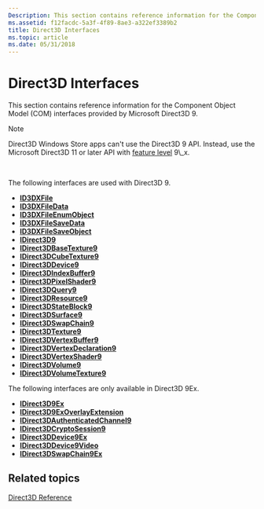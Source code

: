 ```yaml
---
Description: This section contains reference information for the Component Object Model (COM) interfaces provided by Microsoft Direct3D 9.
ms.assetid: f12facdc-5a3f-4f89-8ae3-a322ef3389b2
title: Direct3D Interfaces
ms.topic: article
ms.date: 05/31/2018
---
```


# Direct3D Interfaces

This section contains reference information for the Component Object Model (COM) interfaces provided by Microsoft Direct3D 9.

> [!Note]  
> Direct3D Windows Store apps can't use the Direct3D 9 API. Instead, use the Microsoft Direct3D 11 or later API with [feature level](https://msdn.microsoft.com/library/Ff476876(v=VS.85).aspx) 9\_x.

 

The following interfaces are used with Direct3D 9.

-   [**ID3DXFile**](id3dxfile.md)
-   [**ID3DXFileData**](id3dxfiledata.md)
-   [**ID3DXFileEnumObject**](id3dxfileenumobject.md)
-   [**ID3DXFileSaveData**](id3dxfilesavedata.md)
-   [**ID3DXFileSaveObject**](id3dxfilesaveobject.md)
-   [**IDirect3D9**](https://msdn.microsoft.com/library/Bb174300(v=VS.85).aspx)
-   [**IDirect3DBaseTexture9**](https://msdn.microsoft.com/library/Bb174322(v=VS.85).aspx)
-   [**IDirect3DCubeTexture9**](https://msdn.microsoft.com/library/Bb174329(v=VS.85).aspx)
-   [**IDirect3DDevice9**](https://msdn.microsoft.com/library/Bb174336(v=VS.85).aspx)
-   [**IDirect3DIndexBuffer9**](https://msdn.microsoft.com/library/Bb205865(v=VS.85).aspx)
-   [**IDirect3DPixelShader9**](https://msdn.microsoft.com/library/Bb205869(v=VS.85).aspx)
-   [**IDirect3DQuery9**](https://msdn.microsoft.com/library/Bb205872(v=VS.85).aspx)
-   [**IDirect3DResource9**](https://msdn.microsoft.com/library/Bb205878(v=VS.85).aspx)
-   [**IDirect3DStateBlock9**](https://msdn.microsoft.com/library/Bb205887(v=VS.85).aspx)
-   [**IDirect3DSurface9**](https://msdn.microsoft.com/library/Bb205892(v=VS.85).aspx)
-   [**IDirect3DSwapChain9**](https://msdn.microsoft.com/library/Bb205899(v=VS.85).aspx)
-   [**IDirect3DTexture9**](https://msdn.microsoft.com/library/Bb205909(v=VS.85).aspx)
-   [**IDirect3DVertexBuffer9**](https://msdn.microsoft.com/library/Bb205915(v=VS.85).aspx)
-   [**IDirect3DVertexDeclaration9**](https://msdn.microsoft.com/library/Bb205919(v=VS.85).aspx)
-   [**IDirect3DVertexShader9**](https://msdn.microsoft.com/library/Bb205922(v=VS.85).aspx)
-   [**IDirect3DVolume9**](https://msdn.microsoft.com/library/Bb205932(v=VS.85).aspx)
-   [**IDirect3DVolumeTexture9**](https://msdn.microsoft.com/library/Bb205941(v=VS.85).aspx)

The following interfaces are only available in Direct3D 9Ex.

-   [**IDirect3D9Ex**](/windows/desktop/api/d3d9/nn-d3d9-idirect3d9ex)
-   [**IDirect3D9ExOverlayExtension**](https://msdn.microsoft.com/library/Dd797817(v=VS.85).aspx)
-   [**IDirect3DAuthenticatedChannel9**](https://msdn.microsoft.com/library/Dd318795(v=VS.85).aspx)
-   [**IDirect3DCryptoSession9**](https://msdn.microsoft.com/library/Dd318803(v=VS.85).aspx)
-   [**IDirect3DDevice9Ex**](/windows/desktop/api/d3d9/nn-d3d9-idirect3ddevice9ex)
-   [**IDirect3DDevice9Video**](https://msdn.microsoft.com/library/Dd318823(v=VS.85).aspx)
-   [**IDirect3DSwapChain9Ex**](/windows/desktop/api/d3d9/nn-d3d9-idirect3dswapchain9ex)

## Related topics

<dl> <dt>

[Direct3D Reference](dx9-graphics-reference-d3d.md)
</dt> </dl>

 

 



